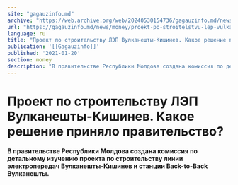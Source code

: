 ```yaml
---
site: "gagauzinfo.md"
archive: "https://web.archive.org/web/20240530154736/gagauzinfo.md/news/money/proekt-po-stroitelstvu-lep-vulkaneshty-kishinev-kakoe-reshenie-prinyalo-pravitelstvo"
url: "https://gagauzinfo.md/news/money/proekt-po-stroitelstvu-lep-vulkaneshty-kishinev-kakoe-reshenie-prinyalo-pravitelstvo"
language: ru
title: "Проект по строительству ЛЭП Вулканешты-Кишинев. Какое решение приняло правительство?"
publication: '[[Gagauzinfo]]'
published: '2021-01-20'
section: money
description: "В правительстве Республики Молдова создана комиссия по детальному изучению проекта по строительству линии электропередач Вулканешты-Кишинев и станции Back-to-Back Вулканешты."
---
```


# Проект по строительству ЛЭП Вулканешты-Кишинев. Какое решение приняло правительство?

**В правительстве Республики Молдова создана комиссия по детальному изучению проекта по строительству линии электропередач Вулканешты-Кишинев и станции Back-to-Back Вулканешты.**